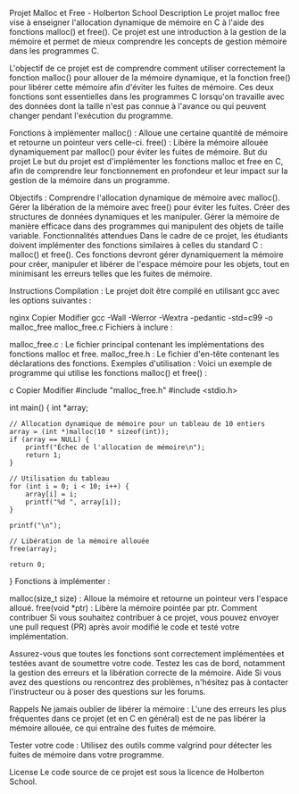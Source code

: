 Projet Malloc et Free - Holberton School
Description
Le projet malloc free vise à enseigner l'allocation dynamique de mémoire en C à l'aide des fonctions malloc() et free(). Ce projet est une introduction à la gestion de la mémoire et permet de mieux comprendre les concepts de gestion mémoire dans les programmes C.

L'objectif de ce projet est de comprendre comment utiliser correctement la fonction malloc() pour allouer de la mémoire dynamique, et la fonction free() pour libérer cette mémoire afin d'éviter les fuites de mémoire. Ces deux fonctions sont essentielles dans les programmes C lorsqu'on travaille avec des données dont la taille n'est pas connue à l'avance ou qui peuvent changer pendant l'exécution du programme.

Fonctions à implémenter
malloc() : Alloue une certaine quantité de mémoire et retourne un pointeur vers celle-ci.
free() : Libère la mémoire allouée dynamiquement par malloc() pour éviter les fuites de mémoire.
But du projet
Le but du projet est d'implémenter les fonctions malloc et free en C, afin de comprendre leur fonctionnement en profondeur et leur impact sur la gestion de la mémoire dans un programme.

Objectifs :
Comprendre l'allocation dynamique de mémoire avec malloc().
Gérer la libération de la mémoire avec free() pour éviter les fuites.
Créer des structures de données dynamiques et les manipuler.
Gérer la mémoire de manière efficace dans des programmes qui manipulent des objets de taille variable.
Fonctionnalités attendues
Dans le cadre de ce projet, les étudiants doivent implémenter des fonctions similaires à celles du standard C : malloc() et free(). Ces fonctions devront gérer dynamiquement la mémoire pour créer, manipuler et libérer de l'espace mémoire pour les objets, tout en minimisant les erreurs telles que les fuites de mémoire.

Instructions
Compilation : Le projet doit être compilé en utilisant gcc avec les options suivantes :

nginx
Copier
Modifier
gcc -Wall -Werror -Wextra -pedantic -std=c99 -o malloc_free malloc_free.c
Fichiers à inclure :

malloc_free.c : Le fichier principal contenant les implémentations des fonctions malloc et free.
malloc_free.h : Le fichier d'en-tête contenant les déclarations des fonctions.
Exemples d'utilisation :
Voici un exemple de programme qui utilise les fonctions malloc() et free() :

c
Copier
Modifier
#include "malloc_free.h"
#include <stdio.h>

int main() {
    int *array;

    // Allocation dynamique de mémoire pour un tableau de 10 entiers
    array = (int *)malloc(10 * sizeof(int));
    if (array == NULL) {
        printf("Échec de l'allocation de mémoire\n");
        return 1;
    }

    // Utilisation du tableau
    for (int i = 0; i < 10; i++) {
        array[i] = i;
        printf("%d ", array[i]);
    }

    printf("\n");

    // Libération de la mémoire allouée
    free(array);

    return 0;
}
Fonctions à implémenter :

malloc(size_t size) : Alloue la mémoire et retourne un pointeur vers l'espace alloué.
free(void *ptr) : Libère la mémoire pointée par ptr.
Comment contribuer
Si vous souhaitez contribuer à ce projet, vous pouvez envoyer une pull request (PR) après avoir modifié le code et testé votre implémentation.

Assurez-vous que toutes les fonctions sont correctement implémentées et testées avant de soumettre votre code.
Testez les cas de bord, notamment la gestion des erreurs et la libération correcte de la mémoire.
Aide
Si vous avez des questions ou rencontrez des problèmes, n'hésitez pas à contacter l'instructeur ou à poser des questions sur les forums.

Rappels
Ne jamais oublier de libérer la mémoire : L'une des erreurs les plus fréquentes dans ce projet (et en C en général) est de ne pas libérer la mémoire allouée, ce qui entraîne des fuites de mémoire.

Tester votre code : Utilisez des outils comme valgrind pour détecter les fuites de mémoire dans votre programme.

License
Le code source de ce projet est sous la licence de Holberton School.
